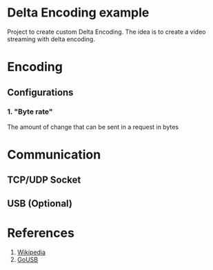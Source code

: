 # Delta Encoding example

Project to create custom Delta Encoding. The idea is to create a video streaming with delta encoding.

# Encoding

## Configurations

### 1. "Byte rate"

The amount of change that can be sent in a request in bytes


# Communication

## TCP/UDP Socket

## USB (Optional)


# References

1. [Wikipedia](https://en.wikipedia.org/wiki/Delta_encoding)
2. [GoUSB](https://github.com/google/gousb) 
